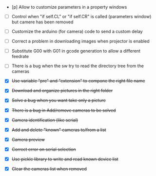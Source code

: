 - [p] Allow to customize parameters in a property windows
- [ ] Control when "if self.CL" or "if self.CR" is called (parameters window) but camere has been removed
- [ ] Customize the arduino (for camera) code to send a custom delay 
- [ ] Correct a problem in downloading images when projector is enabled
- [ ] Substitute G00 with G01 in gcode generation to allow a different feedrate
- [ ] There is a bug when the sw try to read the directory tree from the cameras

- [x] <del>Use variable "pre" and "extension" to compone the right file name</del>
- [x] <del>Download and organize pictures in the right folder</del>
- [x] <del>Solve a bug when you want take only a picture</del>
- [x] <del>There is a bug in Add/remove cameras to be solved</del>
- [x] <del>Camera identification (like serial)</del>
- [x] <del>Add and delete "known" cameras to/from a list</del>
- [x] <del>Camera preview</del>
- [x] <del>Correct error on serial selection</del>
- [x] <del>Use pickle library to write and read known device list</del>
- [x] <del>Clear the cameras list when removed</del>

 
